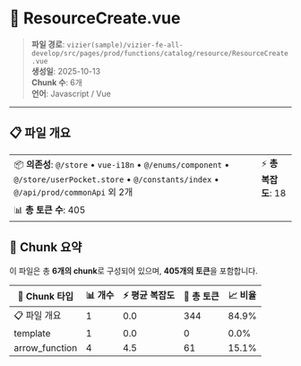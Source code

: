 # 📄 ResourceCreate.vue

> **파일 경로**: `vizier(sample)/vizier-fe-all-develop/src/pages/prod/functions/catalog/resource/ResourceCreate.vue`  
> **생성일**: 2025-10-13  
> **Chunk 수**: 6개  
> **언어**: Javascript / Vue
---


## 📋 파일 개요

| | |
|--|--|
| 📦 **의존성**: `@/store` • `vue-i18n` • `@/enums/component` • `@/store/userPocket.store` • `@/constants/index` • `@/api/prod/commonApi` 외 2개 | ⚡ **총 복잡도**: 18 |
| 📊 **총 토큰 수**: 405 |  |






## 🧩 Chunk 요약

이 파일은 총 **6개의 chunk**로 구성되어 있으며, **405개의 토큰**을 포함합니다.

| 🧩 Chunk 타입 | 📊 개수 | ⚡ 평균 복잡도 | 📝 총 토큰 | 📈 비율 |
|---------------|--------|-------------|----------|--------|
| 📋 파일 개요 | 1 | 0.0 | 344 | 84.9% |
| template | 1 | 0.0 | 0 | 0.0% |
| arrow_function | 4 | 4.5 | 61 | 15.1% |

